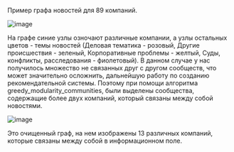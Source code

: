 Пример графа новостей для 89 компаний.

![image](https://github.com/q1zy19/SPARK-interfax-parser-and-company-news-graph/assets/114425071/cc997918-8a16-49ee-ad53-bcc4c20a0fc1)

На графе синие узлы озночают различные компании, а узлы остальных цветов - темы новостей (Деловая тематика - розовый, Другие происшествия - зеленый, Корпоративные проблемы - желтый, Суды, конфликты, расследования - фиолетовый). В данном случае у нас получилось множество не связанных друг с другом сообществ, что может значительно осложнить, дальнейшую работу по созданию рекомендательной системы. Поэтому при помощи алгоритма greedy_modularity_communities, были выделены сообщества, содержащие более двух компаний, который связаны между собой новостями.

![image](https://github.com/q1zy19/SPARK-interfax-parser-and-company-news-graph/assets/114425071/bfaefd7a-9410-4fab-b8df-b90ba2bfcbf5)

Это очищенный граф, на нем изображены 13 различных компаний, которые связаны между собой в информационном поле.
